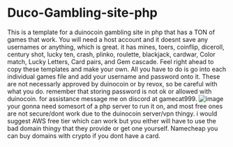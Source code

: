 # Duco-Gambling-site-php
This is a template for a duinocoin gambling site in php that has a TON of games that work. You will need a host account and it doesnt save any usernames or anything, which is great.
it has mines, toers, coinflip, diceroll, century shot, lucky ten, crash, plinko, roulette, blackjack, cardwar, Color match, Lucky Letters, Card pairs, and Gem cascade. Feel right ahead to copy these templates and make your own. All you have to do is go into each individual games file and add your username and password onto it. These are not necessarly approved by duinocoin or by revox, so be careful with what you do. remember that storing password is not ok or allowed with duinocoin. for assistance message me on discord at gamecat999. 
![image](https://github.com/user-attachments/assets/2134a80b-f773-4230-b0ad-44b4e39f1348)
your gonna need somesort of a php server to run it on, and most free ones are not secure/dont work due to the duinocoin server/vpn thingy. i would suggest AWS free tier which can work but you either will have to use the bad domain thingy that they provide or get one yourself. Namecheap you can buy domains with crypto if you dont have a card.
